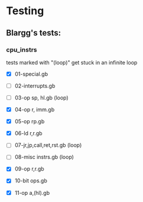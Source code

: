 # Testing

## Blargg's tests:

### cpu_instrs

tests marked with "(loop)" get stuck in an infinite loop

- [x] 01-special.gb
- [ ] 02-interrupts.gb
- [ ] 03-op sp, hl.gb (loop) 
- [x] 04-op r, imm.gb
- [x] 05-op rp.gb
- [x] 06-ld r,r.gb
- [ ] 07-jr,jp,call,ret,rst.gb (loop)
- [ ] 08-misc instrs.gb (loop)
- [x] 09-op r,r.gb
- [x] 10-bit ops.gb
- [x] 11-op a,(hl).gb


